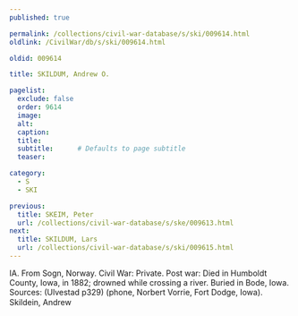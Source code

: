 ```yaml
---
published: true

permalink: /collections/civil-war-database/s/ski/009614.html
oldlink: /CivilWar/db/s/ski/009614.html

oldid: 009614

title: SKILDUM, Andrew O.

pagelist:
  exclude: false
  order: 9614
  image: 
  alt:
  caption:
  title:
  subtitle:      # Defaults to page subtitle
  teaser:

category: 
  - S 
  - SKI

previous:
  title: SKEIM, Peter
  url: /collections/civil-war-database/s/ske/009613.html  
next:
  title: SKILDUM, Lars
  url: /collections/civil-war-database/s/ski/009615.html   
---
```

IA. From Sogn, Norway. Civil War: Private. Post war: Died in Humboldt County, Iowa, in 1882; drowned while crossing a river. Buried in Bode, Iowa. Sources: (Ulvestad p329) (phone, Norbert Vorrie, Fort Dodge, Iowa). &#147;Skildein, Andrew&#148;